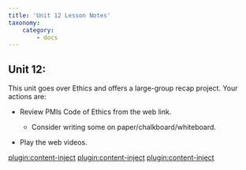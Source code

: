 ```yaml
---
title: 'Unit 12 Lesson Notes'
taxonomy:
    category:
        - docs
---
```


## Unit 12:

This unit goes over Ethics and offers a large-group recap project. Your actions
are:

-   Review PMIs Code of Ethics from the web link.

    -   Consider writing some on paper/chalkboard/whiteboard.

-   Play the web videos.

[plugin:content-inject](_1-2)
[plugin:content-inject](_1-3)
[plugin:content-inject](_1-4)
